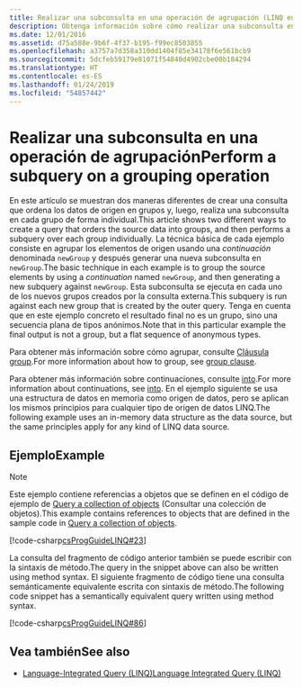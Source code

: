 ```yaml
---
title: Realizar una subconsulta en una operación de agrupación (LINQ en C#)
description: Obtenga información sobre cómo realizar una subconsulta en una operación de agrupación con LINQ en C#.
ms.date: 12/01/2016
ms.assetid: d75a588e-9b6f-4f37-b195-f99ec8503855
ms.openlocfilehash: a3757a7d358a310dd1404f85e34178f6e561bcb9
ms.sourcegitcommit: 5dcfeb59179e81071f54840d4902cbe00b184294
ms.translationtype: HT
ms.contentlocale: es-ES
ms.lasthandoff: 01/24/2019
ms.locfileid: "54857442"
---
```

# <a name="perform-a-subquery-on-a-grouping-operation"></a><span data-ttu-id="4287a-103">Realizar una subconsulta en una operación de agrupación</span><span class="sxs-lookup"><span data-stu-id="4287a-103">Perform a subquery on a grouping operation</span></span>

<span data-ttu-id="4287a-104">En este artículo se muestran dos maneras diferentes de crear una consulta que ordena los datos de origen en grupos y, luego, realiza una subconsulta en cada grupo de forma individual.</span><span class="sxs-lookup"><span data-stu-id="4287a-104">This article shows two different ways to create a query that orders the source data into groups, and then performs a subquery over each group individually.</span></span> <span data-ttu-id="4287a-105">La técnica básica de cada ejemplo consiste en agrupar los elementos de origen usando una *continuación* denominada `newGroup` y después generar una nueva subconsulta en `newGroup`.</span><span class="sxs-lookup"><span data-stu-id="4287a-105">The basic technique in each example is to group the source elements by using a *continuation* named `newGroup`, and then generating a new subquery against `newGroup`.</span></span> <span data-ttu-id="4287a-106">Esta subconsulta se ejecuta en cada uno de los nuevos grupos creados por la consulta externa.</span><span class="sxs-lookup"><span data-stu-id="4287a-106">This subquery is run against each new group that is created by the outer query.</span></span> <span data-ttu-id="4287a-107">Tenga en cuenta que en este ejemplo concreto el resultado final no es un grupo, sino una secuencia plana de tipos anónimos.</span><span class="sxs-lookup"><span data-stu-id="4287a-107">Note that in this particular example the final output is not a group, but a flat sequence of anonymous types.</span></span>  
  
<span data-ttu-id="4287a-108">Para obtener más información sobre cómo agrupar, consulte [Cláusula group](../language-reference/keywords/group-clause.md).</span><span class="sxs-lookup"><span data-stu-id="4287a-108">For more information about how to group, see [group clause](../language-reference/keywords/group-clause.md).</span></span>  
  
<span data-ttu-id="4287a-109">Para obtener más información sobre continuaciones, consulte [into](../language-reference/keywords/into.md).</span><span class="sxs-lookup"><span data-stu-id="4287a-109">For more information about continuations, see [into](../language-reference/keywords/into.md).</span></span> <span data-ttu-id="4287a-110">En el ejemplo siguiente se usa una estructura de datos en memoria como origen de datos, pero se aplican los mismos principios para cualquier tipo de origen de datos LINQ.</span><span class="sxs-lookup"><span data-stu-id="4287a-110">The following example uses an in-memory data structure as the data source, but the same principles apply for any kind of LINQ data source.</span></span>  
  
## <a name="example"></a><span data-ttu-id="4287a-111">Ejemplo</span><span class="sxs-lookup"><span data-stu-id="4287a-111">Example</span></span>

> [!NOTE]
> <span data-ttu-id="4287a-112">Este ejemplo contiene referencias a objetos que se definen en el código de ejemplo de [Query a collection of objects](query-a-collection-of-objects.md) (Consultar una colección de objetos).</span><span class="sxs-lookup"><span data-stu-id="4287a-112">This example contains references to objects that are defined in the sample code in [Query a collection of objects](query-a-collection-of-objects.md).</span></span>

[!code-csharp[csProgGuideLINQ#23](~/samples/snippets/csharp/concepts/linq/how-to-perform-a-subquery-on-a-grouping-operation_1.cs)] 

<span data-ttu-id="4287a-113">La consulta del fragmento de código anterior también se puede escribir con la sintaxis de método.</span><span class="sxs-lookup"><span data-stu-id="4287a-113">The query in the snippet above can also be written using method syntax.</span></span> <span data-ttu-id="4287a-114">El siguiente fragmento de código tiene una consulta semánticamente equivalente escrita con sintaxis de método.</span><span class="sxs-lookup"><span data-stu-id="4287a-114">The following code snippet has a semantically equivalent query written using method syntax.</span></span>

[!code-csharp[csProgGuideLINQ#86](~/samples/snippets/csharp/concepts/linq/how-to-perform-a-subquery-on-a-grouping-operation_2.cs)]

## <a name="see-also"></a><span data-ttu-id="4287a-115">Vea también</span><span class="sxs-lookup"><span data-stu-id="4287a-115">See also</span></span>

- [<span data-ttu-id="4287a-116">Language-Integrated Query (LINQ)</span><span class="sxs-lookup"><span data-stu-id="4287a-116">Language Integrated Query (LINQ)</span></span>](index.md)
